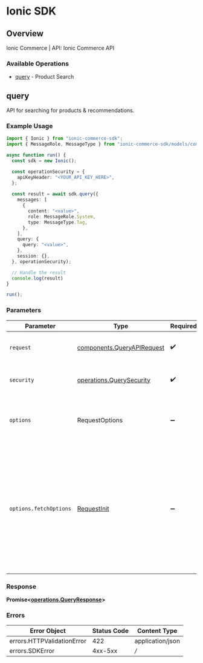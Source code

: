 # Ionic SDK


## Overview

Ionic Commerce | API: Ionic Commerce API

### Available Operations

* [query](#query) - Product Search

## query

API for searching for products & recommendations.

### Example Usage

```typescript
import { Ionic } from "ionic-commerce-sdk";
import { MessageRole, MessageType } from "ionic-commerce-sdk/models/components";

async function run() {
  const sdk = new Ionic();

  const operationSecurity = {
    apiKeyHeader: "<YOUR_API_KEY_HERE>",
  };
  
  const result = await sdk.query({
    messages: [
      {
        content: "<value>",
        role: MessageRole.System,
        type: MessageType.Tag,
      },
    ],
    query: {
      query: "<value>",
    },
    session: {},
  }, operationSecurity);

  // Handle the result
  console.log(result)
}

run();
```

### Parameters

| Parameter                                                                                                                                                                      | Type                                                                                                                                                                           | Required                                                                                                                                                                       | Description                                                                                                                                                                    |
| ------------------------------------------------------------------------------------------------------------------------------------------------------------------------------ | ------------------------------------------------------------------------------------------------------------------------------------------------------------------------------ | ------------------------------------------------------------------------------------------------------------------------------------------------------------------------------ | ------------------------------------------------------------------------------------------------------------------------------------------------------------------------------ |
| `request`                                                                                                                                                                      | [components.QueryAPIRequest](../../models/components/queryapirequest.md)                                                                                                       | :heavy_check_mark:                                                                                                                                                             | The request object to use for the request.                                                                                                                                     |
| `security`                                                                                                                                                                     | [operations.QuerySecurity](../../models/operations/querysecurity.md)                                                                                                           | :heavy_check_mark:                                                                                                                                                             | The security requirements to use for the request.                                                                                                                              |
| `options`                                                                                                                                                                      | RequestOptions                                                                                                                                                                 | :heavy_minus_sign:                                                                                                                                                             | Used to set various options for making HTTP requests.                                                                                                                          |
| `options.fetchOptions`                                                                                                                                                         | [RequestInit](https://developer.mozilla.org/en-US/docs/Web/API/Request/Request#options)                                                                                        | :heavy_minus_sign:                                                                                                                                                             | Options that are passed to the underlying HTTP request. This can be used to inject extra headers for examples. All `Request` options, except `method` and `body`, are allowed. |


### Response

**Promise<[operations.QueryResponse](../../models/operations/queryresponse.md)>**
### Errors

| Error Object               | Status Code                | Content Type               |
| -------------------------- | -------------------------- | -------------------------- |
| errors.HTTPValidationError | 422                        | application/json           |
| errors.SDKError            | 4xx-5xx                    | */*                        |
